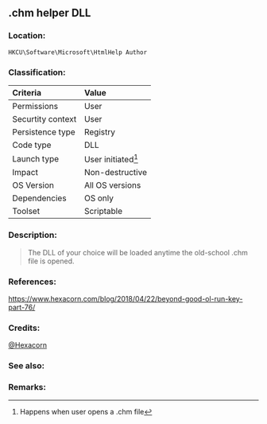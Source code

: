 ## .chm helper DLL <!-- general "title" of the persistence. Good to be unique. -->
<!-- separate sections by two empty lines -->
<!-- do not remove empty sections  -->


### Location: <!-- where to find it -->
`HKCU\Software\Microsoft\HtmlHelp Author`


### Classification: <!-- see "how it works" document. Empty lime must go next. -->

|Criteria|Value|
|:---|:---|
|Permissions|User|
|Securtity context| User|
|Persistence type| Registry |
|Code type|DLL|
|Launch type|User initiated[^1]|
|Impact|Non-destructive|
|OS Version|All OS versions|
|Dependencies|OS only|
|Toolset|Scriptable|


### Description:<!-- add two EOLs or two spaces at the end of line to create a line break -->
> The DLL of your choice will be loaded anytime the old-school .chm file is opened.

### References: <!-- use <...> or [abc](https://...) syntax. Prepend with "- " when more than one -->
<https://www.hexacorn.com/blog/2018/04/22/beyond-good-ol-run-key-part-76/>


### Credits: <!-- use [abc](https://...) syntax. Prepend with "- " when more than one. -->
[@Hexacorn](https://twitter.com/Hexacorn)

### See also: <!-- if refering to the same repo, use [Name](file.md) syntax. -->
<!-- prepend with "- " if more than one -->


### Remarks: <!-- see the usage in the "classification" section. Use only 1:1 references i.e. not refering to the same footnote from two different places -->
[^1]: Happens when user opens a .chm file
